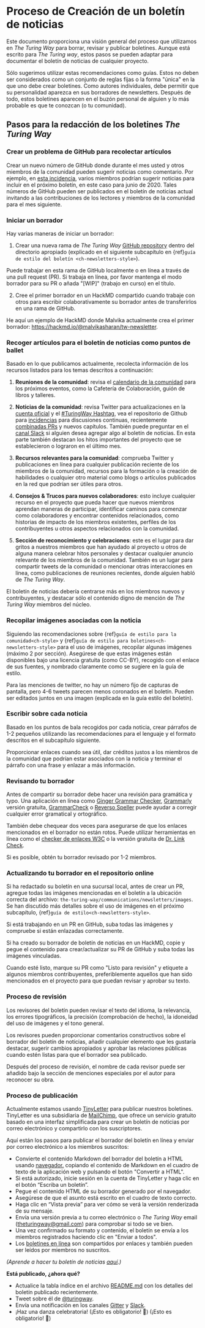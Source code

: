 # Proceso de Creación de un boletín de noticias

Este documento proporciona una visión general del proceso que utilizamos en _The Turing Way_ para borrar, revisar y publicar boletines. Aunque está escrito para _The Turing way_, estos pasos se pueden adaptar para documentar el boletín de noticias de cualquier proyecto.

Sólo sugerimos utilizar estas recomendaciones como guías. Estos no deben ser considerados como un conjunto de reglas fijas o la forma "única" en la que uno debe crear boletines. Como autores individuales, debe permitir que su personalidad aparezca en sus borradores de newsletters. Después de todo, estos boletines aparecen en el buzón personal de alguien y lo más probable es que te conozcan (o tu comunidad).

## Pasos para la redacción de los boletines _The Turing Way_

### Crear un problema de GitHub para recolectar artículos

Crear un nuevo número de GitHub donde durante el mes usted y otros miembros de la comunidad pueden sugerir noticias como comentario. Por ejemplo, en [esta incidencia](https://github.com/alan-turing-institute/the-turing-way/issues/1037), varios miembros podrían sugerir noticias para incluir en el próximo boletín, en este caso para junio de 2020. Tales números de GitHub pueden ser publicados en el boletín de noticias actual invitando a las contribuciones de los lectores y miembros de la comunidad para el mes siguiente.

### Iniciar un borrador

Hay varias maneras de iniciar un borrador:

1. Crear una nueva rama de _The Turing Way_ [GitHub repository](https://github.com/alan-turing-institute/the-turing-way/) dentro del directorio apropiado (explicado en el siguiente subcapítulo en {ref}`guía de estilo del boletín <ch-newsletters-style>`).

Puede trabajar en esta rama de GitHub localmente o en línea a través de una pull request (PR). Si trabaja en línea, por favor mantenga el modo borrador para su PR o añada "[WIP]" (trabajo en curso) en el título.

2. Cree el primer borrador en un HackMD compartido cuando trabaje con otros para escribir colaborativamente su borrador antes de transferirlos en una rama de GitHub.

He aquí un ejemplo de HackMD donde Malvika actualmente crea el primer borrador: https://hackmd.io/@malvikasharan/tw-newsletter.

### Recoger artículos para el boletín de noticias como puntos de ballet

Basado en lo que publicamos actualmente, recolecta información de los recursos listados para los temas descritos a continuación:

1. **Reuniones de la comunidad**: revisa el [calendario de la comunidad](https://calendar.google.com/calendar/embed?src=theturingway%40gmail.com&ctz=Europe%2FLondon) para los próximos eventos, como la Cafetería de Colaboración, guión de libros y talleres.

2. **Noticias de la comunidad**: revisa Twitter para actualizaciones en la [cuenta oficial](https://twitter.com/turingway) y el [#TuringWay Hashtag](https://twitter.com/hashtag/TuringWay?src=hashtag_click), vea el repositorio de Github para [incidencias](https://github.com/alan-turing-institute/the-turing-way/issues) para discusiones continuas, recientemente [combinadas PRs](https://github.com/alan-turing-institute/the-turing-way/pulls?q=is%3Apr+is%3Aclosed+sort%3Aupdated-desc) y nuevos capítulos. También puede preguntar en el [canal Slack](https://theturingway.slack.com) si alguien desea agregar algo al boletín de noticias. En esta parte también destacan los hitos importantes del proyecto que se establecieron o lograron en el último mes.

4. **Recursos relevantes para la comunidad**: comprueba Twitter y publicaciones en línea para cualquier publicación reciente de los miembros de la comunidad, recursos para la formación o la creación de habilidades o cualquier otro material como blogs o artículos publicados en la red que podrían ser útiles para otros.

5. **Consejos & Trucos para nuevos colaboradores**: esto incluye cualquier recurso en el proyecto que pueda hacer que nuevos miembros aprendan maneras de participar, identificar caminos para comenzar como colaboradores y encontrar contenidos relacionados, como historias de impacto de los miembros existentes, perfiles de los contribuyentes u otros aspectos relacionados con la comunidad.

6. **Sección de reconocimiento y celebraciones**: este es el lugar para dar gritos a nuestros miembros que han ayudado al proyecto u otros de alguna manera celebrar hitos personales y destacar cualquier anuncio relevante de los miembros de la comunidad. También es un lugar para compartir tweets de la comunidad o mencionar otras interacciones en línea, como publicaciones de reuniones recientes, donde alguien habló de _The Turing Way_.

El boletín de noticias debería centrarse más en los miembros nuevos y contribuyentes, y destacar sólo el contenido digno de mención de _The Turing Way_ miembros del núcleo.

### Recopilar imágenes asociadas con la noticia

Siguiendo las recomendaciones sobre {ref}`guía de estilo para la comunidad<ch-style>` y {ref}`guía de estilo para boletines<ch-newsletters-style>` para el uso de imágenes, recopilar algunas imágenes (máximo 2 por sección). Asegúrese de que estas imágenes están disponibles bajo una licencia gratuita (como CC-BY), recogido con el enlace de sus fuentes, y nombrado claramente como se sugiere en la guía de estilo.

Para las menciones de twitter, no hay un número fijo de capturas de pantalla, pero 4-6 tweets parecen menos coronados en el boletín. Pueden ser editados juntos en una imagen (explicada en la guía estilo del boletín).

### Escribir sobre cada noticia

Basado en los puntos de bala recogidos por cada noticia, crear párrafos de 1-2 pequeños utilizando las recomendaciones para el lenguaje y el formato descritos en el subcapítulo siguiente.

Proporcionar enlaces cuando sea útil, dar créditos justos a los miembros de la comunidad que podrían estar asociados con la noticia y terminar el párrafo con una frase y enlazar a más información.

### Revisando tu borrador

Antes de compartir su borrador debe hacer una revisión para gramática y typo. Una aplicación en línea como [Ginger Grammar Checker](https://www.gingersoftware.com/grammarcheck), [Grammarly](https://app.grammarly.com) versión gratuita, [GrammarCheck](https://www.grammarcheck.net/editor/) o [Reverso Speller](https://www.reverso.net/spell-checker/english-spelling-grammar/) puede ayudar a corregir cualquier error gramatical y ortográfico.

También debe chequear dos veces para asegurarse de que los enlaces mencionados en el borrador no están rotos. Puede utilizar herramientas en línea como el [checker de enlaces W3C](https://validator.w3.org/checklink) o la versión gratuita de [Dr. Link Check](https://www.drlinkcheck.com/).

Si es posible, obtén tu borrador revisado por 1-2 miembros.

### Actualizando tu borrador en el repositorio online

Si ha redactado su boletín en una sucursal local, antes de crear un PR, agregue todas las imágenes mencionadas en el boletín a la ubicación correcta del archivo: `the-turing-way/communications/newsletters/images`. Se han discutido más detalles sobre el uso de imágenes en el próximo subcapítulo, {ref}`guía de estilo<ch-newsletters-style>`.

Si está trabajando en un PR en GitHub, suba todas las imágenes y compruebe si están enlazadas correctamente.

Si ha creado su borrador de boletín de noticias en un HackMD, copie y pegue el contenido para crear/actualizar su PR de GitHub y suba todas las imágenes vinculadas.

Cuando esté listo, marque su PR como "Listo para revisión" y etiquete a algunos miembros contribuyentes, preferiblemente aquellos que han sido mencionados en el proyecto para que puedan revisar y aprobar su texto.

### Proceso de revisión

Los revisores del boletín pueden revisar el texto del idioma, la relevancia, los errores tipográficos, la precisión (comprobación de hecho), la idoneidad del uso de imágenes y el tono general.

Los revisores pueden proporcionar comentarios constructivos sobre el borrador del boletín de noticias, añadir cualquier elemento que les gustaría destacar, sugerir cambios apropiados y aprobar las relaciones públicas cuando estén listas para que el borrador sea publicado.

Después del proceso de revisión, el nombre de cada revisor puede ser añadido bajo la sección de menciones especiales por el autor para reconocer su obra.

### Proceso de publicación

Actualmente estamos usando [TinyLetter](https://tinyletter.com/) para publicar nuestros boletines. TinyLetter es una subsidiaria de [MailChimp](https://mailchimp.com/), que ofrece un servicio gratuito basado en una interfaz simplificada para crear un boletín de noticias por correo electrónico y compartirlo con los suscriptores.

Aquí están los pasos para publicar el borrador del boletín en línea y enviar por correo electrónico a los miembros suscritos:

- Convierte el contenido Markdown del borrador del boletín a HTML usando [navegador.](https://www.browserling.com/tools/markdown-to-html) copiando el contenido de Markdown en el cuadro de texto de la aplicación web y pulsando el botón "Convertir a HTML".
- Si está autorizado, inicie sesión en la cuenta de TinyLetter y haga clic en el botón “Escriba un boletín”.
- Pegue el contenido HTML de su borrador generado por el navegador.
- Asegúrese de que el asunto está escrito en el cuadro de texto correcto.
- Haga clic en “Vista previa” para ver cómo se verá la versión renderizada de su mensaje.
- Envía una versión previa a tu correo electrónico o _The Turing Way_ email (theturingway@gmail.com) para comprobar si todo se ve bien.
- Una vez confirmado su formato y contenido, el boletín se envía a los miembros registrados haciendo clic en "Enviar a todos".
- Los [boletines en línea](https://tinyletter.com/TuringWay/) son compartidos por enlaces y también pueden ser leídos por miembros no suscritos.

*(Aprende a hacer tu boletín de noticias [aquí](https://www.sitepoint.com/how-start-a-newsletter-in-minutes-with-tinyletter/).)*

 **Está publicado, ¿ahora qué?**

- Actualice la tabla índice en el archivo [README.md](https://github.com/alan-turing-institute/the-turing-way/blob/main/communications/newsletters/README.md) con los detalles del boletín publicado recientemente.
- Tweet sobre él de [@turingway](https://twitter.com/turingway).
- Envía una notificación en los canales [Gitter](https://gitter.im/alan-turing-institute/the-turing-way) y [Slack](https://theturingway.slack.com).
- ¡Haz una danza celebratoria! (¡Esto es obligatorio! 💃) (¡Esto es obligatorio! 💃)
